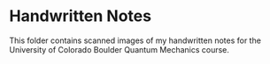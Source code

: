 # Handwritten Notes

This folder contains scanned images of my handwritten notes for the University of Colorado Boulder Quantum Mechanics course.
